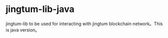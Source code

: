 # jingtum-lib-java
jingtum-lib to be used for interacting with jingtum blockchain network。This is java version。
